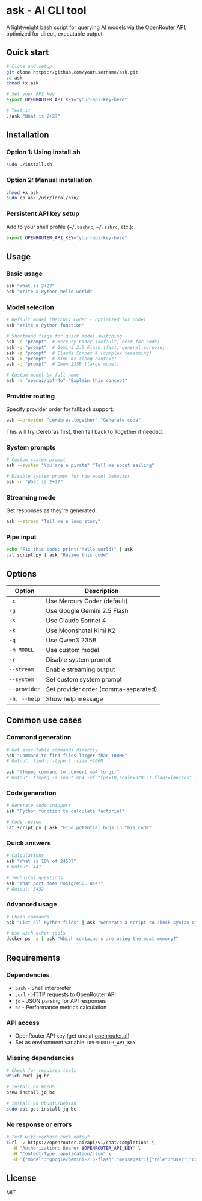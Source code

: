 # ask - AI CLI tool

A lightweight bash script for querying AI models via the OpenRouter API, optimized for direct, executable output.

## Quick start

```bash
# Clone and setup
git clone https://github.com/yourusername/ask.git
cd ask
chmod +x ask

# Set your API key
export OPENROUTER_API_KEY="your-api-key-here"

# Test it
./ask "What is 2+2?"
```

## Installation

### Option 1: Using install.sh 
```bash
sudo ./install.sh
```

### Option 2: Manual installation
```bash
chmod +x ask
sudo cp ask /usr/local/bin/
```

### Persistent API key setup

Add to your shell profile (`~/.bashrc`, `~/.zshrc`, etc.):
```bash
export OPENROUTER_API_KEY="your-api-key-here"
```

## Usage

### Basic usage

```bash
ask "What is 2+2?"
ask "Write a Python hello world"
```

### Model selection

```bash
# Default model (Mercury Coder - optimized for code)
ask "Write a Python function"

# Shorthand flags for quick model switching
ask -c "prompt"  # Mercury Coder (default, best for code)
ask -g "prompt"  # Gemini 2.5 Flash (fast, general purpose)
ask -s "prompt"  # Claude Sonnet 4 (complex reasoning)
ask -k "prompt"  # Kimi K2 (long context)
ask -q "prompt"  # Qwen 235B (large model)

# Custom model by full name
ask -m "openai/gpt-4o" "Explain this concept"
```

### Provider routing

Specify provider order for fallback support:

```bash
ask --provider "cerebras,together" "Generate code"
```

This will try Cerebras first, then fall back to Together if needed.

### System prompts

```bash
# Custom system prompt
ask --system "You are a pirate" "Tell me about sailing"

# Disable system prompt for raw model behavior
ask -r "What is 2+2?"
```

### Streaming mode

Get responses as they're generated:

```bash
ask --stream "Tell me a long story"
```

### Pipe input

```bash
echo "Fix this code: print('hello world)" | ask
cat script.py | ask "Review this code"
```

## Options

| Option | Description |
|--------|-------------|
| `-c` | Use Mercury Coder (default) |
| `-g` | Use Google Gemini 2.5 Flash |
| `-s` | Use Claude Sonnet 4 |
| `-k` | Use Moonshotai Kimi K2 |
| `-q` | Use Qwen3 235B |
| `-m MODEL` | Use custom model |
| `-r` | Disable system prompt |
| `--stream` | Enable streaming output |
| `--system` | Set custom system prompt |
| `--provider` | Set provider order (comma-separated) |
| `-h, --help` | Show help message |

## Common use cases

### Command generation
```bash
# Get executable commands directly
ask "Command to find files larger than 100MB"
# Output: find . -type f -size +100M

ask "ffmpeg command to convert mp4 to gif"
# Output: ffmpeg -i input.mp4 -vf "fps=10,scale=320:-1:flags=lanczos" output.gif
```

### Code generation
```bash
# Generate code snippets
ask "Python function to calculate factorial"

# Code review
cat script.py | ask "Find potential bugs in this code"
```

### Quick answers
```bash
# Calculations
ask "What is 18% of 2450?"
# Output: 441

# Technical questions
ask "What port does PostgreSQL use?"
# Output: 5432
```

### Advanced usage
```bash
# Chain commands
ask "List all Python files" | ask "Generate a script to check syntax of these files"

# Use with other tools
docker ps -a | ask "Which containers are using the most memory?"

```

## Requirements

### Dependencies
- `bash` - Shell interpreter
- `curl` - HTTP requests to OpenRouter API
- `jq` - JSON parsing for API responses
- `bc` - Performance metrics calculation

### API access
- OpenRouter API key (get one at [openrouter.ai](https://openrouter.ai))
- Set as environment variable: `OPENROUTER_API_KEY`

### Missing dependencies
```bash
# Check for required tools
which curl jq bc

# Install on macOS
brew install jq bc

# Install on Ubuntu/Debian
sudo apt-get install jq bc
```

### No response or errors
```bash
# Test with verbose curl output
curl -v https://openrouter.ai/api/v1/chat/completions \
  -H "Authorization: Bearer $OPENROUTER_API_KEY" \
  -H "Content-Type: application/json" \
  -d '{"model":"google/gemini-2.5-flash","messages":[{"role":"user","content":"test"}]}'
```

## License

MIT
